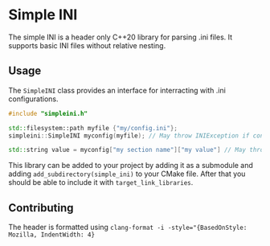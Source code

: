 # Simple INI
The simple INI is a header only C++20 library for parsing .ini files.
It supports basic INI files without relative nesting.

## Usage
The `SimpleINI` class provides an interface for interracting with .ini configurations.
```cpp
#include "simpleini.h"

std::filesystem::path myfile {"my/config.ini"};
simpleini::SimpleINI myconfig(myfile); // May throw INIException if config file format isn't correct.

std::string value = myconfig["my section name"]["my value"] // May throw std::out_of_range if a key isn't found
```

This library can be added to your project by adding it as a submodule and adding `add_subdirectory(simple_ini)` to your CMake file.
After that you should be able to include it with `target_link_libraries`.

## Contributing
The header is formatted using `clang-format -i -style="{BasedOnStyle: Mozilla, IndentWidth: 4}`
